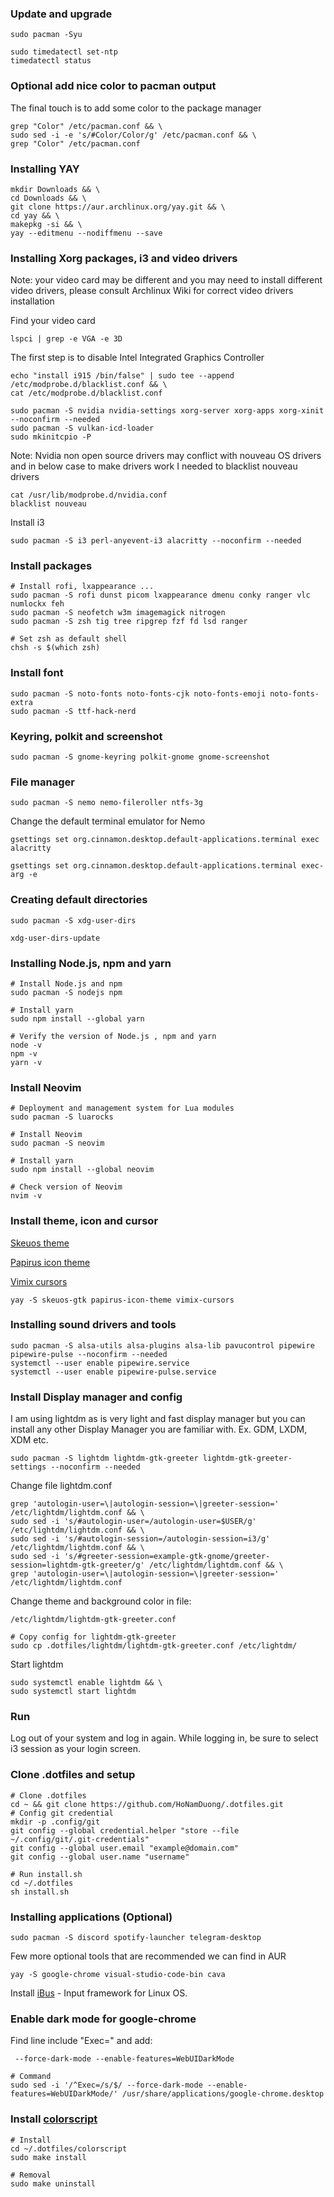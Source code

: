 ### Update and upgrade

    sudo pacman -Syu

    sudo timedatectl set-ntp
    timedatectl status

### Optional add nice color to pacman output

The final touch is to add some color to the package manager

    grep "Color" /etc/pacman.conf && \
    sudo sed -i -e 's/#Color/Color/g' /etc/pacman.conf && \
    grep "Color" /etc/pacman.conf

### Installing YAY

    mkdir Downloads && \
    cd Downloads && \
    git clone https://aur.archlinux.org/yay.git && \
    cd yay && \
    makepkg -si && \
    yay --editmenu --nodiffmenu --save

### Installing Xorg packages, i3 and video drivers

Note: your video card may be different and you may need to install different video drivers, please consult Archlinux Wiki for correct video drivers installation

Find your video card

    lspci | grep -e VGA -e 3D

The first step is to disable Intel Integrated Graphics Controller

    echo "install i915 /bin/false" | sudo tee --append /etc/modprobe.d/blacklist.conf && \
    cat /etc/modprobe.d/blacklist.conf

    sudo pacman -S nvidia nvidia-settings xorg-server xorg-apps xorg-xinit --noconfirm --needed
    sudo pacman -S vulkan-icd-loader
    sudo mkinitcpio -P

Note: Nvidia non open source drivers may conflict with nouveau OS drivers and in below case to make drivers work I needed to blacklist nouveau drivers

    cat /usr/lib/modprobe.d/nvidia.conf
    blacklist nouveau

Install i3

    sudo pacman -S i3 perl-anyevent-i3 alacritty --noconfirm --needed

### Install packages

    # Install rofi, lxappearance ...
    sudo pacman -S rofi dunst picom lxappearance dmenu conky ranger vlc numlockx feh
    sudo pacman -S neofetch w3m imagemagick nitrogen
    sudo pacman -S zsh tig tree ripgrep fzf fd lsd ranger

    # Set zsh as default shell
    chsh -s $(which zsh)

### Install font

    sudo pacman -S noto-fonts noto-fonts-cjk noto-fonts-emoji noto-fonts-extra
    sudo pacman -S ttf-hack-nerd

### Keyring, polkit and screenshot

    sudo pacman -S gnome-keyring polkit-gnome gnome-screenshot

### File manager

    sudo pacman -S nemo nemo-fileroller ntfs-3g

Change the default terminal emulator for Nemo

    gsettings set org.cinnamon.desktop.default-applications.terminal exec alacritty

    gsettings set org.cinnamon.desktop.default-applications.terminal exec-arg -e

### Creating default directories

    sudo pacman -S xdg-user-dirs

    xdg-user-dirs-update

### Installing Node.js, npm and yarn

    # Install Node.js and npm
    sudo pacman -S nodejs npm

    # Install yarn
    sudo npm install --global yarn

    # Verify the version of Node.js , npm and yarn
    node -v
    npm -v
    yarn -v

### Install Neovim

    # Deployment and management system for Lua modules
    sudo pacman -S luarocks

    # Install Neovim
    sudo pacman -S neovim

    # Install yarn
    sudo npm install --global neovim

    # Check version of Neovim
    nvim -v

### Install theme, icon and cursor

[Skeuos theme](https://aur.archlinux.org/packages/skeuos-gtk)

[Papirus icon theme](https://archlinux.org/packages/community/any/papirus-icon-theme)

[Vimix cursors](https://aur.archlinux.org/packages/vimix-cursors)

    yay -S skeuos-gtk papirus-icon-theme vimix-cursors

### Installing sound drivers and tools

    sudo pacman -S alsa-utils alsa-plugins alsa-lib pavucontrol pipewire pipewire-pulse --noconfirm --needed
    systemctl --user enable pipewire.service
    systemctl --user enable pipewire-pulse.service

### Install Display manager and config

I am using lightdm as is very light and fast display manager but you can install any other Display Manager you are familiar with. Ex. GDM, LXDM, XDM etc.

    sudo pacman -S lightdm lightdm-gtk-greeter lightdm-gtk-greeter-settings --noconfirm --needed

Change file lightdm.conf

    grep 'autologin-user=\|autologin-session=\|greeter-session=' /etc/lightdm/lightdm.conf && \
    sudo sed -i 's/#autologin-user=/autologin-user=$USER/g' /etc/lightdm/lightdm.conf && \
    sudo sed -i 's/#autologin-session=/autologin-session=i3/g' /etc/lightdm/lightdm.conf && \
    sudo sed -i 's/#greeter-session=example-gtk-gnome/greeter-session=lightdm-gtk-greeter/g' /etc/lightdm/lightdm.conf && \
    grep 'autologin-user=\|autologin-session=\|greeter-session=' /etc/lightdm/lightdm.conf

Change theme and background color in file:

    /etc/lightdm/lightdm-gtk-greeter.conf

    # Copy config for lightdm-gtk-greeter
    sudo cp .dotfiles/lightdm/lightdm-gtk-greeter.conf /etc/lightdm/

Start lightdm

    sudo systemctl enable lightdm && \
    sudo systemctl start lightdm

### Run

Log out of your system and log in again. While logging in, be sure to select i3 session as your login screen.

### Clone .dotfiles and setup

    # Clone .dotfiles
    cd ~ && git clone https://github.com/HoNamDuong/.dotfiles.git
    # Config git credential
    mkdir -p .config/git
    git config --global credential.helper "store --file ~/.config/git/.git-credentials"
    git config --global user.email "example@domain.com"
    git config --global user.name "username"

    # Run install.sh
    cd ~/.dotfiles
    sh install.sh

### Installing applications (Optional)

    sudo pacman -S discord spotify-launcher telegram-desktop

Few more optional tools that are recommended we can find in AUR

    yay -S google-chrome visual-studio-code-bin cava

Install [iBus](https://github.com/BambooEngine/ibus-bamboo) - Input framework for Linux OS.

### Enable dark mode for google-chrome

Find line include "Exec=" and add:

     --force-dark-mode --enable-features=WebUIDarkMode

    # Command
    sudo sed -i '/^Exec=/s/$/ --force-dark-mode --enable-features=WebUIDarkMode/' /usr/share/applications/google-chrome.desktop

### Install [colorscript](../colorscript/README.md)

    # Install
    cd ~/.dotfiles/colorscript
    sudo make install

    # Removal
    sudo make uninstall
